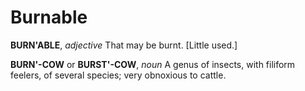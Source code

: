 # Burnable

**BURN'ABLE**, _adjective_ That may be burnt. \[Little used.\]

**BURN'-COW** or **BURST'-COW**, _noun_ A genus of insects, with filiform feelers, of several species; very obnoxious to cattle.